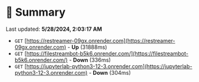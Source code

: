 # 📖 Summary
Last updated: **5/28/2024, 2:03:17 AM**

- `GET` [https://restreamer-09gx.onrender.com](https://restreamer-09gx.onrender.com) - **Up** (31888ms)
- `GET` [https://filestreambot-b5k6.onrender.com/](https://filestreambot-b5k6.onrender.com/) - **Down** (336ms)
- `GET` [https://jupyterlab-python3-12-3.onrender.com](https://jupyterlab-python3-12-3.onrender.com) - **Down** (304ms)
